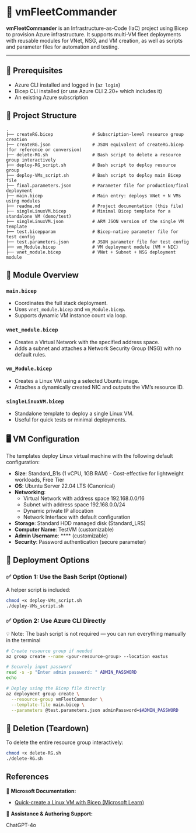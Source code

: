 # 🚀 vmFleetCommander

**vmFleetCommander** is an Infrastructure-as-Code (IaC) project using Bicep to provision Azure infrastructure. It supports multi-VM fleet deployments with reusable modules for VNet, NSG, and VM creation, as well as scripts and parameter files for automation and testing.

---
## 📝 Prerequisites

- Azure CLI installed and logged in (`az login`)
- Bicep CLI installed (or use Azure CLI 2.20+ which includes it)
- An existing Azure subscription

## 📁 Project Structure

```plaintext
.
├── createRG.bicep               # Subscription-level resource group creation
├── createRG.json                # JSON equivalent of createRG.bicep (for reference or conversion)
├── delete-RG.sh                 # Bash script to delete a resource group interactively
├── deploy-RG_script.sh          # Bash script to deploy resource group
├── deploy-VMs_script.sh         # Bash script to deploy main Bicep file
├── final.parameters.json        # Parameter file for production/final deployment
├── main.bicep                   # Main entry: deploys VNet + N VMs using modules
├── readme.md                    # Project documentation (this file)
├── singleLinuxVM.bicep          # Minimal Bicep template for a standalone VM (demo/test)
├── singleLinuxVM.json           # ARM JSON version of the single VM template
├── test.bicepparam              # Bicep-native parameter file for test config
├── test.parameters.json         # JSON parameter file for test config
├── vm_Module.bicep              # VM deployment module (VM + NIC)
├── vnet_module.bicep            # VNet + Subnet + NSG deployment module
```

## 📂 Module Overview

### `main.bicep`
- Coordinates the full stack deployment.
- Uses `vnet_module.bicep` and `vm_Module.bicep`.
- Supports dynamic VM instance count via loop.

### `vnet_module.bicep`
- Creates a Virtual Network with the specified address space.
- Adds a subnet and attaches a Network Security Group (NSG) with no default rules.

### `vm_Module.bicep`
- Creates a Linux VM using a selected Ubuntu image.
- Attaches a dynamically created NIC and outputs the VM’s resource ID.

### `singleLinuxVM.bicep`
- Standalone template to deploy a single Linux VM.
- Useful for quick tests or minimal deployments.


## 🖥️ VM Configuration 

The templates deploy Linux virtual machine with the following default configuration:

- **Size**: Standard_B1s (1 vCPU, 1GB RAM) - Cost-effective for lightweight workloads, Free Tier
- **OS**: Ubuntu Server 22.04 LTS (Canonical)
- **Networking**: 
  - Virtual Network with address space 192.168.0.0/16
  - Subnet with address space 192.168.0.0/24
  - Dynamic private IP allocation
  - Network Interface with default configuration
- **Storage**: Standard HDD managed disk (Standard_LRS)
- **Computer Name**: TestVM (customizable)
- **Admin Username**: **** (customizable)
- **Security**: Password authentication (secure parameter)


## 🚀 Deployment Options

### ✅ Option 1: Use the Bash Script (Optional)

A helper script is included:

```bash
chmod +x deploy-VMs_script.sh
./deploy-VMs_script.sh
```

### ✅ Option 2: Use Azure CLI Directly

💡 Note: The bash script is not required — you can run everything manually in the terminal
```bash
# Create resource group if needed
az group create --name <your-resource-group> --location eastus

# Securely input password
read -s -p "Enter admin password: " ADMIN_PASSWORD
echo

# Deploy using the Bicep file directly
az deployment group create \
  --resource-group vmFleetCommander \
  --template-file main.bicep \
  --parameters @test.parameters.json adminPassword=$ADMIN_PASSWORD
```

## 🧹 Deletion (Teardown)

To delete the entire resource group interactively:

```bash
chmod +x delete-RG.sh
./delete-RG.sh
```
## References

📄 **Microsoft Documentation:**
* [Quick-create a Linux VM with Bicep (Microsoft Learn)](https://learn.microsoft.com/en-us/azure/virtual-machines/linux/quick-create-bicep?tabs=CLI)

🤖 **Assistance & Authoring Support:**

ChatGPT-4o